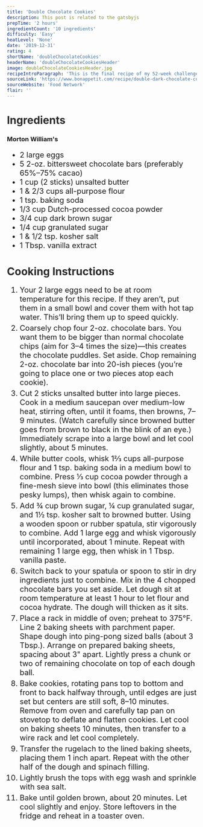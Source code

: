 ```yaml
---
title: 'Double Chocolate Cookies'
description: This post is related to the gatsbyjs
prepTime: '2 hours'
ingredientCount: '10 ingredients'
difficulty: 'Easy'
heatLevel: 'None'
date: '2019-12-31'
rating: 4
shortName: 'doubleChocolateCookies'
headerName: 'doubleChocolateCookiesHeader'
image: doubleChocolateCookiesHeader.jpg
recipeIntroParagraph: 'This is the final recipe of my 52-week challenge, and the cookies turned out great! They were pretty easy to make and the ingredients were simple. The recipe calls for the cookie dough to be added to the sheet around ping-pong ball sized, which produced great snack-sized cookies. This made about 30 so there were a lot left over.'
sourceLink: 'https://www.bonappetit.com/recipe/double-dark-chocolate-cookies'
sourceWebsite: 'Food Network'
flair: ''
---
```


<h1 style="color: #2B2B2B;">Ingredients</h1>

<h3>Morton William's</h3>
<ul style="font-size: 20px;">
    <li>2 large eggs</li>
    <li>5 2-oz. bittersweet chocolate bars (preferably 65%–75% cacao)</li>
    <li>1 cup (2 sticks) unsalted butter</li>
    <li>1 & 2/3 cups all-purpose flour</li>
    <li>1 tsp. baking soda</li>
    <li>1/3 cup Dutch-processed cocoa powder</li>
    <li>3/4 cup dark brown sugar</li>
    <li>1/4 cup granulated sugar</li>
    <li>1 & 1/2 tsp. kosher salt</li>
    <li>1 Tbsp. vanilla extract</li>
</ul>

<h1 style="color: #2B2B2B; margin-top: 40px;">Cooking Instructions</h1>
<ol style="font-size: 20px" className="cookingInstructionsOL">
    <li style="margin: 5px 0;">Your 2 large eggs need to be at room temperature for this recipe. If they aren’t, put them in a small bowl and cover them with hot tap water. This’ll bring them up to speed quickly.</li>
    <li style="margin: 5px 0;">Coarsely chop four 2-oz. chocolate bars. You want them to be bigger than normal chocolate chips (aim for 3–4 times the size)—this creates the chocolate puddles. Set aside. Chop remaining 2-oz. chocolate bar into 20-ish pieces (you’re going to place one or two pieces atop each cookie).</li>
    <li style="margin: 5px 0;">Cut 2 sticks unsalted butter into large pieces. Cook in a medium saucepan over medium-low heat, stirring often, until it foams, then browns, 7–9 minutes. (Watch carefully since browned butter goes from brown to black in the blink of an eye.) Immediately scrape into a large bowl and let cool slightly, about 5 minutes.</li>
    <li style="margin: 5px 0;">While butter cools, whisk 1⅔ cups all-purpose flour and 1 tsp. baking soda in a medium bowl to combine. Press ⅓ cup cocoa powder through a fine-mesh sieve into bowl (this eliminates those pesky lumps), then whisk again to combine.</li>
    <li style="margin: 5px 0;">Add ¾ cup brown sugar, ¼ cup granulated sugar, and 1½ tsp. kosher salt to browned butter. Using a wooden spoon or rubber spatula, stir vigorously to combine. Add 1 large egg and whisk vigorously until incorporated, about 1 minute. Repeat with remaining 1 large egg, then whisk in 1 Tbsp. vanilla paste.</li>
    <li style="margin: 5px 0;">Switch back to your spatula or spoon to stir in dry ingredients just to combine. Mix in the 4 chopped chocolate bars you set aside. Let dough sit at room temperature at least 1 hour to let flour and cocoa hydrate. The dough will thicken as it sits.</li>
    <li style="margin: 5px 0;">Place a rack in middle of oven; preheat to 375°F. Line 2 baking sheets with parchment paper. Shape dough into ping-pong sized balls (about 3 Tbsp.). Arrange on prepared baking sheets, spacing about 3" apart. Lightly press a chunk or two of remaining chocolate on top of each dough ball.</li>
    <li style="margin: 5px 0;">Bake cookies, rotating pans top to bottom and front to back halfway through, until edges are just set but centers are still soft, 8–10 minutes. Remove from oven and carefully tap pan on stovetop to deflate and flatten cookies. Let cool on baking sheets 10 minutes, then transfer to a wire rack and let cool completely.</li>
    <li style="margin: 5px 0;">Transfer the rugelach to the lined baking sheets, placing them 1 inch apart. Repeat with the other half of the dough and spinach filling.</li>
    <li style="margin: 5px 0;">Lightly brush the tops with egg wash and sprinkle with sea salt.</li>
    <li style="margin: 5px 0;">Bake until golden brown, about 20 minutes. Let cool slightly and enjoy. Store leftovers in the fridge and reheat in a toaster oven.</li>
</ol>

